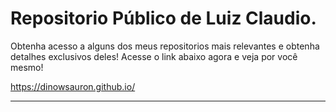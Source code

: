 # Repositorio Público de Luiz Claudio.
  Obtenha acesso a alguns dos meus repositorios mais relevantes e obtenha detalhes exclusivos deles! Acesse o link abaixo agora e veja por você mesmo!

https://dinowsauron.github.io/ 

---
